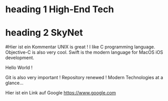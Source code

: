 # heading 1 High-End Tech
# heading 2 SkyNet
#Hier ist ein Kommentar 
UNIX is great !
I like C programming language.
Objective-C is also very cool.
Swift is the modern language for MacOS iOS development.

Hello World !

Git is also very important !
Repository renewed !
Modern Technologies at a glance...

Hier ist ein Link auf Google
https://www.google.com
